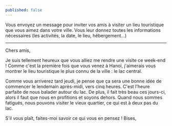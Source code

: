 ```yaml
---
published: false
---
```

Vous envoyez un message pour inviter vos amis à visiter un lieu touristique que vous aimez dans votre ville. Vous leur donnez toutes les informations nécessaires (les activités, la date, le lieu, hébergement...)

---
Chers amis,

Je suis tellement heureux que vous alliez me rendre une visite ce week-end ! Comme c'est la première fois que vous venez à Hanoï, j'aimerais vous montrer le lieu touristique le plus connu de la ville : le lac central.

Comme vous arriverez tard jeudi, je pense que ça sera une bonne idée de commencer le lendemain après-midi, vers cinq heures. C'est l'heure parfaite de nous balader autour du lac. De plus, il fait très beau ces jours-ci, alors il faut que nous en profitions et soyons dehors. Quand nous sommes fatigués, nous pouvons visiter le vieux quartier, ce qui est à deux pas du lac.

S'il vous plaît, faites-moi savoir ce qui vous en pensez !
Bises,
